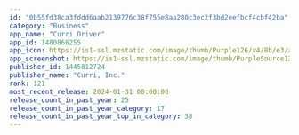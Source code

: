 ```yaml
---
id: "0b55fd38ca3fddd6aab2139776c38f755e8aa280c3ec2f3bd2eefbcf4cbf42ba"
category: "Business"
app_name: "Curri Driver"
app_id: 1480866255
app_icon: https://is1-ssl.mzstatic.com/image/thumb/Purple126/v4/8b/e3/ad/8be3ad8a-fd33-889a-81db-c03a71d7cdf9/AppIcon-1x_U007emarketing-0-5-0-85-220.png/1024x1024bb.png
app_screenshot: https://is1-ssl.mzstatic.com/image/thumb/PurpleSource122/v4/17/98/26/179826c8-b859-b288-ef99-4e25d7c11764/107e0061-c95c-49f6-8bdc-7f7f18251485_01.png/1242x2688bb.png
publisher_id: 1445812724
publisher_name: "Curri, Inc."
rank: 121
most_recent_release: 2024-01-31 00:00:00
release_count_in_past_year: 25
release_count_in_past_year_category: 17
release_count_in_past_year_top_in_category: 38
---
```

